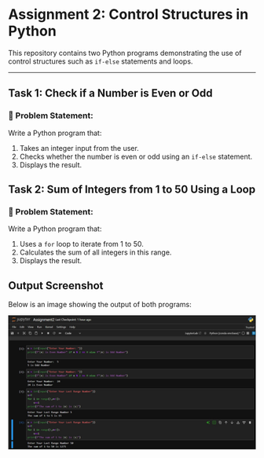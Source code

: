 # Assignment 2: Control Structures in Python

This repository contains two Python programs demonstrating the use of control structures such as `if-else` statements and loops.

---

## Task 1: Check if a Number is Even or Odd

### 📝 Problem Statement:
Write a Python program that:
1. Takes an integer input from the user.
2. Checks whether the number is even or odd using an `if-else` statement.
3. Displays the result.


## Task 2: Sum of Integers from 1 to 50 Using a Loop

### 📝 Problem Statement:
Write a Python program that:
1. Uses a `for` loop to iterate from 1 to 50.
2. Calculates the sum of all integers in this range.
3. Displays the result.

## Output Screenshot

Below is an image showing the output of both programs:

![Assignment Output](Assignment2.jpg)
